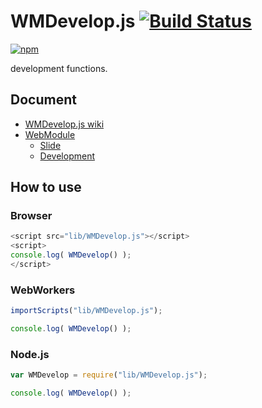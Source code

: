 # WMDevelop.js [![Build Status](https://travis-ci.org/uupaa/WMDevelop.js.png)](http://travis-ci.org/uupaa/WMDevelop.js)

[![npm](https://nodei.co/npm/uupaa.wmdevelop.js.png?downloads=true&stars=true)](https://nodei.co/npm/uupaa.wmdevelop.js/)

development functions.

## Document

- [WMDevelop.js wiki](https://github.com/uupaa/WMDevelop.js/wiki/WMDevelop)
- [WebModule](https://github.com/uupaa/WebModule)
    - [Slide](http://uupaa.github.io/Slide/slide/WebModule/index.html)
    - [Development](https://github.com/uupaa/WebModule/wiki/Development)

## How to use

### Browser

```js
<script src="lib/WMDevelop.js"></script>
<script>
console.log( WMDevelop() );
</script>
```

### WebWorkers

```js
importScripts("lib/WMDevelop.js");

console.log( WMDevelop() );
```

### Node.js

```js
var WMDevelop = require("lib/WMDevelop.js");

console.log( WMDevelop() );
```
